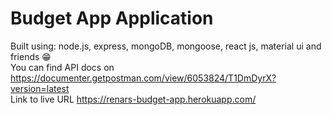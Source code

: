 # Budget App Application

Built using: node.js, express, mongoDB, mongoose, react js, material ui and friends 😁\
You can find API docs on https://documenter.getpostman.com/view/6053824/T1DmDyrX?version=latest \
Link to live URL https://renars-budget-app.herokuapp.com/
